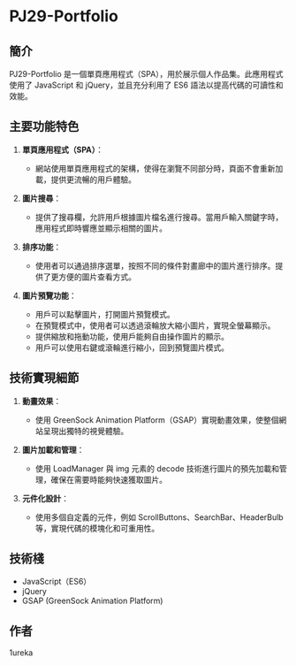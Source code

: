 # PJ29-Portfolio

## 簡介

PJ29-Portfolio 是一個單頁應用程式（SPA），用於展示個人作品集。此應用程式使用了 JavaScript 和 jQuery，並且充分利用了 ES6 語法以提高代碼的可讀性和效能。

## 主要功能特色

1. **單頁應用程式（SPA）**：

   - 網站使用單頁應用程式的架構，使得在瀏覽不同部分時，頁面不會重新加載，提供更流暢的用戶體驗。

2. **圖片搜尋**：

   - 提供了搜尋欄，允許用戶根據圖片檔名進行搜尋。當用戶輸入關鍵字時，應用程式即時響應並顯示相關的圖片。

3. **排序功能**：

   - 使用者可以通過排序選單，按照不同的條件對畫廊中的圖片進行排序。提供了更方便的圖片查看方式。

4. **圖片預覽功能**：

   - 用戶可以點擊圖片，打開圖片預覽模式。
   - 在預覽模式中，使用者可以透過滾輪放大縮小圖片，實現全螢幕顯示。
   - 提供縮放和拖動功能，使用戶能夠自由操作圖片的顯示。
   - 用戶可以使用右鍵或滾輪進行縮小，回到預覽圖片模式。

## 技術實現細節

1. **動畫效果**：

   - 使用 GreenSock Animation Platform（GSAP）實現動畫效果，使整個網站呈現出獨特的視覺體驗。

2. **圖片加載和管理**：

   - 使用 LoadManager 與 img 元素的 decode 技術進行圖片的預先加載和管理，確保在需要時能夠快速獲取圖片。

3. **元件化設計**：

   - 使用多個自定義的元件，例如 ScrollButtons、SearchBar、HeaderBulb 等，實現代碼的模塊化和可重用性。

## 技術棧

- JavaScript（ES6）
- jQuery
- GSAP (GreenSock Animation Platform)

## 作者

1ureka
